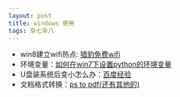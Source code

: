 ```yaml
---
layout: post
title: windows 使用
tags: 杂七杂八
---
```


* win8建立wifi热点: [猎豹免费wifi](http://wifi.liebao.cn/)
* 环境变量：[如何在win7下设置python的环境变量](http://jingyan.baidu.com/article/bea41d436879a4b4c51be6f9.html)
* U盘装系统后变小怎么办：[百度经验](http://jingyan.baidu.com/album/59703552e754e48fc00740ed.html?picindex=4)
* 文档格式转换：[ps to pdf(还有其他的)](http://cn.office-converter.com/PS-to-ImagePDF)